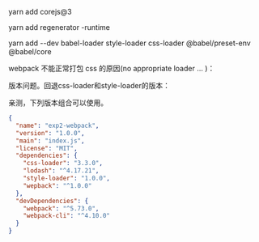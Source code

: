 yarn add corejs@3

yarn add regenerator -runtime

yarn add --dev babel-loader style-loader css-loader @babel/preset-env @babel/core



 webpack 不能正常打包 css 的原因(no appropriate loader ... )：

版本问题。回退css-loader和style-loader的版本：

亲测，下列版本组合可以使用。

```json
{
  "name": "exp2-webpack",
  "version": "1.0.0",
  "main": "index.js",
  "license": "MIT",
  "dependencies": {
    "css-loader": "3.3.0",
    "lodash": "^4.17.21",
    "style-loader": "1.0.0",
    "wepback": "^1.0.0"
  },
  "devDependencies": {
    "webpack": "^5.73.0",
    "webpack-cli": "^4.10.0"
  }
}

```

